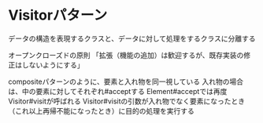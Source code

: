 # Visitorパターン
データの構造を表現するクラスと、データに対して処理をするクラスに分離する

オープンクローズドの原則
「拡張（機能の追加）は歓迎するが、既存実装の修正はしないようにする」

compositeパターンのように、要素と入れ物を同一視している
入れ物の場合は、中の要素に対してそれぞれ#acceptする
Element#acceptでは再度Visitor#visitが呼ばれる
Visitor#visitの引数が入れ物でなく要素になったとき（これ以上再帰不能になったとき）に目的の処理を実行する

